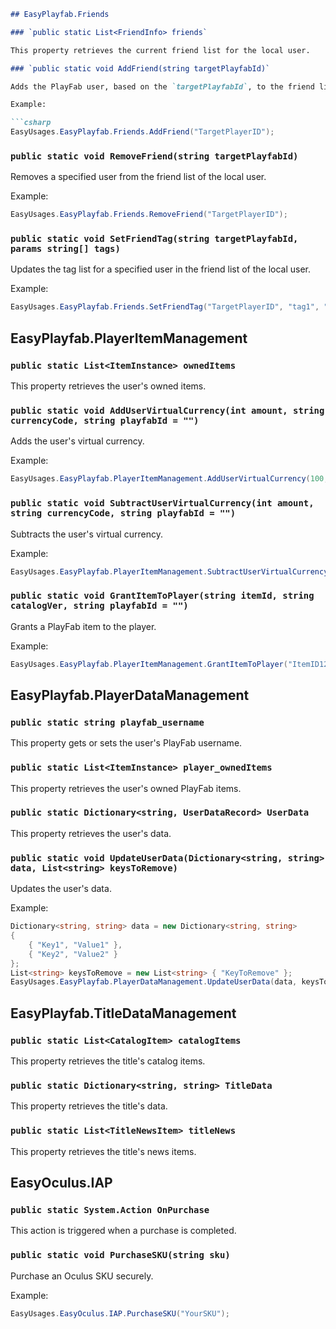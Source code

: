 
```markdown
## EasyPlayfab.Friends

### `public static List<FriendInfo> friends`

This property retrieves the current friend list for the local user.

### `public static void AddFriend(string targetPlayfabId)`

Adds the PlayFab user, based on the `targetPlayfabId`, to the friend list of the local user.

Example:

```csharp
EasyUsages.EasyPlayfab.Friends.AddFriend("TargetPlayerID");
```

### `public static void RemoveFriend(string targetPlayfabId)`

Removes a specified user from the friend list of the local user.

Example:

```csharp
EasyUsages.EasyPlayfab.Friends.RemoveFriend("TargetPlayerID");
```

### `public static void SetFriendTag(string targetPlayfabId, params string[] tags)`

Updates the tag list for a specified user in the friend list of the local user.

Example:

```csharp
EasyUsages.EasyPlayfab.Friends.SetFriendTag("TargetPlayerID", "tag1", "tag2");
```

## EasyPlayfab.PlayerItemManagement

### `public static List<ItemInstance> ownedItems`

This property retrieves the user's owned items.

### `public static void AddUserVirtualCurrency(int amount, string currencyCode, string playfabId = "")`

Adds the user's virtual currency.

Example:

```csharp
EasyUsages.EasyPlayfab.PlayerItemManagement.AddUserVirtualCurrency(100, "Gold");
```

### `public static void SubtractUserVirtualCurrency(int amount, string currencyCode, string playfabId = "")`

Subtracts the user's virtual currency.

Example:

```csharp
EasyUsages.EasyPlayfab.PlayerItemManagement.SubtractUserVirtualCurrency(50, "Gold");
```

### `public static void GrantItemToPlayer(string itemId, string catalogVer, string playfabId = "")`

Grants a PlayFab item to the player.

Example:

```csharp
EasyUsages.EasyPlayfab.PlayerItemManagement.GrantItemToPlayer("ItemID123", "CatalogVersion", "PlayerID");
```

## EasyPlayfab.PlayerDataManagement

### `public static string playfab_username`

This property gets or sets the user's PlayFab username.

### `public static List<ItemInstance> player_ownedItems`

This property retrieves the user's owned PlayFab items.

### `public static Dictionary<string, UserDataRecord> UserData`

This property retrieves the user's data.

### `public static void UpdateUserData(Dictionary<string, string> data, List<string> keysToRemove)`

Updates the user's data.

Example:

```csharp
Dictionary<string, string> data = new Dictionary<string, string>
{
    { "Key1", "Value1" },
    { "Key2", "Value2" }
};
List<string> keysToRemove = new List<string> { "KeyToRemove" };
EasyUsages.EasyPlayfab.PlayerDataManagement.UpdateUserData(data, keysToRemove);
```

## EasyPlayfab.TitleDataManagement

### `public static List<CatalogItem> catalogItems`

This property retrieves the title's catalog items.

### `public static Dictionary<string, string> TitleData`

This property retrieves the title's data.

### `public static List<TitleNewsItem> titleNews`

This property retrieves the title's news items.

## EasyOculus.IAP

### `public static System.Action OnPurchase`

This action is triggered when a purchase is completed.

### `public static void PurchaseSKU(string sku)`

Purchase an Oculus SKU securely.

Example:

```csharp
EasyUsages.EasyOculus.IAP.PurchaseSKU("YourSKU");
```
